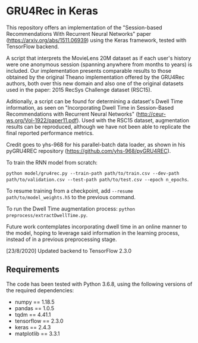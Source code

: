 # GRU4Rec in Keras

This repository offers an implementation of the "Session-based Recommendations With Recurrent Neural Networks" paper (https://arxiv.org/abs/1511.06939) using the Keras framework, tested with TensorFlow backend.

A script that interprets the MovieLens 20M dataset as if each user's history were one anonymous session (spanning anywhere from months to years) is included. Our implementation presents comparable results to those obtained by the original Theano implementation offered by the GRU4Rec authors, both over this new domain and also one of the original datasets used in the paper: 2015 RecSys Challenge dataset (RSC15).

Aditionally, a script can be found for determining a dataset's Dwell Time information, as seen on "Incorporating Dwell Time in Session-Based Recommendations with Recurrent Neural Networks" (http://ceur-ws.org/Vol-1922/paper11.pdf). Used with the RSC15 dataset, augmentation results can be reproduced, although we have not been able to replicate the final reported performance metrics.

Credit goes to yhs-968 for his parallel-batch data loader, as shown in his pyGRU4REC repository (https://github.com/yhs-968/pyGRU4REC).

To train the RNN model from scratch: 

```python model/gru4rec.py --train-path path/to/train.csv --dev-path path/to/validation.csv --test-path path/to/test.csv --epoch n_epochs```.

To resume training from a checkpoint, add ```--resume path/to/model_weights.h5``` to the previous command.

To run the Dwell Time augmentation process: ```python preprocess/extractDwellTime.py```.

Future work contemplates incorporating dwell time in an online manner to the model, hoping to leverage said information in the learning process, instead of in a previous preprocessing stage.

[23/8/2020] Updated backend to TensorFlow 2.3.0

## Requirements

The code has been tested with Python 3.6.8, using the following versions of the required dependencies:
- numpy == 1.18.5
- pandas == 1.0.5
- tqdm == 4.41.1
- tensorflow == 2.3.0
- keras == 2.4.3
- matplotlib == 3.3.1

